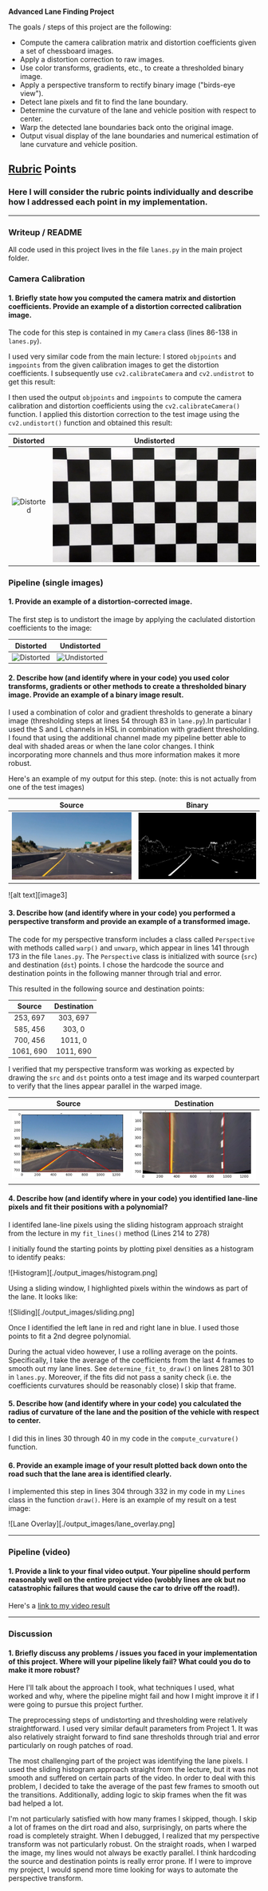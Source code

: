 **Advanced Lane Finding Project**

The goals / steps of this project are the following:

* Compute the camera calibration matrix and distortion coefficients given a set of chessboard images.
* Apply a distortion correction to raw images.
* Use color transforms, gradients, etc., to create a thresholded binary image.
* Apply a perspective transform to rectify binary image ("birds-eye view").
* Detect lane pixels and fit to find the lane boundary.
* Determine the curvature of the lane and vehicle position with respect to center.
* Warp the detected lane boundaries back onto the original image.
* Output visual display of the lane boundaries and numerical estimation of lane curvature and vehicle position.


## [Rubric](https://review.udacity.com/#!/rubrics/571/view) Points

### Here I will consider the rubric points individually and describe how I addressed each point in my implementation.  

---

### Writeup / README

All code used in this project lives in the file `lanes.py` in the main project folder.

### Camera Calibration

#### 1. Briefly state how you computed the camera matrix and distortion coefficients. Provide an example of a distortion corrected calibration image.

The code for this step is contained in my `Camera` class (lines 86-138 in `lanes.py`).

I used very similar code from the main lecture: I stored `objpoints` and `imgpoints`
from the given calibration images to get the distortion coefficients. I subsequently 
use `cv2.calibrateCamera` and `cv2.undistrot` to get this result:

I then used the output `objpoints` and `imgpoints` to compute the camera calibration and distortion coefficients using the `cv2.calibrateCamera()` function.  I applied this distortion correction to the test image using the `cv2.undistort()` function and obtained this result: 


Distorted                     |  Undistorted
:----------------------------:|:------------------------------:
![Distorted](./camera_cal/calibration1.jpg)| ![Undistorted](./output_images/calibration1_undistorted.jpg)


### Pipeline (single images)

#### 1. Provide an example of a distortion-corrected image.

The first step is to undistort the image by applying the caclulated distortion coefficients
to the image:

Distorted                     |  Undistorted
:----------------------------:|:------------------------------:
![Distorted](./test_images/test1.jpg)| ![Undistorted](./output_imagestest1_undistort.jpg)



#### 2. Describe how (and identify where in your code) you used color transforms, gradients or other methods to create a thresholded binary image.  Provide an example of a binary image result.

I used a combination of color and gradient thresholds to generate a binary image (thresholding steps at lines 54 through 83 in `lane.py`).In particular I used the S and L channels in HSL in combination with gradient thresholding. I found that using the additional channel
made my pipeline better able to deal with shaded areas or when the lane color changes. I think incorporating more channels and thus more information
makes it more robust.  

Here's an example of my output for this step.  (note: this is not actually from one of the test images)

Source                  |  Binary
:----------------------------:|:------------------------------:
![Source](./output_images/binary_image_source.png)| ![Binary](./output_images/binary_image.png)



![alt text][image3]

#### 3. Describe how (and identify where in your code) you performed a perspective transform and provide an example of a transformed image.

The code for my perspective transform includes a class called `Perspective` with methods called `warp()` and `unwarp`, which appear in lines 141 through 173 in the file `lanes.py`. 
The `Perspective` class is initialized with source (`src`) and destination (`dst`) points.  I chose the hardcode the source and destination points in the following manner through
trial and error.

This resulted in the following source and destination points:

| Source        | Destination   | 
|:-------------:|:-------------:| 
| 253, 697      | 303, 697      | 
| 585, 456      | 303, 0        |
| 700, 456      | 1011, 0       |
| 1061, 690     | 1011, 690     |




I verified that my perspective transform was working as expected by drawing the `src` and `dst` points onto a test image and its warped counterpart to verify that the lines appear parallel in the warped image.

Source                  |  Destination
:----------------------------:|:------------------------------:
![Source](./output_images/source_points.png)| ![Binary](./output_images/destination_points.png)


#### 4. Describe how (and identify where in your code) you identified lane-line pixels and fit their positions with a polynomial?

I identifed lane-line pixels using the sliding histogram approach straight from the lecture in my
`fit_lines()` method (Lines 214 to 278)

 I initially found the
starting points by plotting pixel densities as a histogram to identify peaks:

![Histogram][./output_images/histogram.png]

Using a sliding window, I highlighted pixels within the windows as part of the lane. It looks like:

![Sliding][./output_images/sliding.png]


Once I identified the left lane in red and right lane in blue. I used those points 
to fit a 2nd degree polynomial. 

During the actual video however, I use a rolling average on the points.
Specifically, I take the average of the coefficients from the last 4 frames to smooth out
my lane lines. See `determine_fit_to_draw()` on lines 281 to 301 in `lanes.py`. Moreover,
if the fits did not pass a sanity check (i.e. the coefficients curvatures should be reasonably close)
I skip that frame.

#### 5. Describe how (and identify where in your code) you calculated the radius of curvature of the lane and the position of the vehicle with respect to center.

I did this in lines 30 through 40 in my code in the `compute_curvature()` function.

#### 6. Provide an example image of your result plotted back down onto the road such that the lane area is identified clearly.

I implemented this step in lines 304 through 332 in my code in my `Lines` class in the function `draw()`.  Here is an example of my result on a test image:

![Lane Overlay][./output_images/lane_overlay.png]

---

### Pipeline (video)

#### 1. Provide a link to your final video output.  Your pipeline should perform reasonably well on the entire project video (wobbly lines are ok but no catastrophic failures that would cause the car to drive off the road!).

Here's a [link to my video result](./lane_lines.mp4)

---

### Discussion

#### 1. Briefly discuss any problems / issues you faced in your implementation of this project.  Where will your pipeline likely fail?  What could you do to make it more robust?

Here I'll talk about the approach I took, what techniques I used, what worked and why, where the pipeline might fail and how I might improve it if I were going to pursue this project further.  


The preprocessing steps of undistorting and thresholding were relatively straightforward. I used very similar default parameters from Project 1. It was also
relatively straight forward to find sane thresholds through trial and error particularly on rough patches of road.

The most challenging part of the project was identifying the lane pixels. I used the sliding histogram approach straight from the lecture, but it was not smooth and suffered
on certain parts of the video. In order to deal with this problem, I decided to take the average of the past few frames to smooth out the transitions. Additionally, adding
logic to skip frames when the fit was bad helped a lot. 

I'm not particularly satisfied with how many frames I skipped, though. I skip a lot of frames on the dirt road and also, surprisingly, on parts where the road is completely
straight. When I debugged, I realized that my perspective transform was not particularly robust. On the straight roads, when I warped the image, my lines would not always be exactly parallel. I think hardcoding the source and destination points is really error prone. If I were to improve my project, I would spend more time looking for ways to automate the perspective transform.